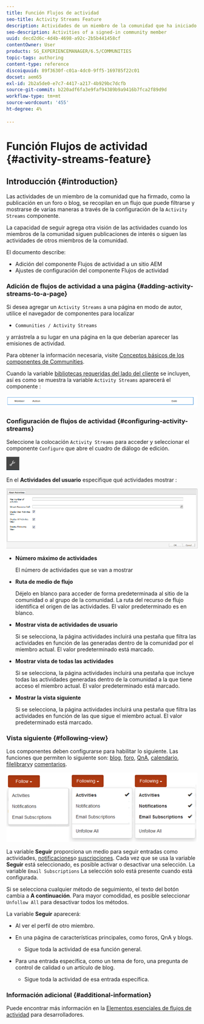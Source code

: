 ```yaml
---
title: Función Flujos de actividad
seo-title: Activity Streams Feature
description: Actividades de un miembro de la comunidad que ha iniciado sesión
seo-description: Activities of a signed-in community member
uuid: decd2d6c-4d4b-4698-a92c-2b5b441458cf
contentOwner: User
products: SG_EXPERIENCEMANAGER/6.5/COMMUNITIES
topic-tags: authoring
content-type: reference
discoiquuid: 89f3630f-c01a-4dc0-9ff5-169785f22c01
docset: aem65
exl-id: 2b2a5de0-e7c7-4417-a217-4b929bc7dcfb
source-git-commit: b220adf6fa3e9faf94389b9a9416b7fca2f89d9d
workflow-type: tm+mt
source-wordcount: '455'
ht-degree: 4%

---
```


# Función Flujos de actividad {#activity-streams-feature}

## Introducción {#introduction}

Las actividades de un miembro de la comunidad que ha firmado, como la publicación en un foro o blog, se recopilan en un flujo que puede filtrarse y mostrarse de varias maneras a través de la configuración de la `Activity Streams` componente.

La capacidad de seguir agrega otra visión de las actividades cuando los miembros de la comunidad siguen publicaciones de interés o siguen las actividades de otros miembros de la comunidad.

El documento describe:

* Adición del componente Flujos de actividad a un sitio AEM
* Ajustes de configuración del componente Flujos de actividad

### Adición de flujos de actividad a una página {#adding-activity-streams-to-a-page}

Si desea agregar un `Activity Streams` a una página en modo de autor, utilice el navegador de componentes para localizar

* `Communities / Activity Streams`

y arrástrela a su lugar en una página en la que deberían aparecer las emisiones de actividad.

Para obtener la información necesaria, visite [Conceptos básicos de los componentes de Communities](/help/communities/basics.md).

Cuando la variable [bibliotecas requeridas del lado del cliente](/help/communities/essentials-activities.md#essentials-for-client-side) se incluyen, así es como se muestra la variable `Activity Streams` aparecerá el componente :

![flujos de actividad](assets/activity-component.png)

### Configuración de flujos de actividad {#configuring-activity-streams}

Seleccione la colocación `Activity Streams` para acceder y seleccionar el componente `Configure` que abre el cuadro de diálogo de edición.

![configure](assets/configure-new.png)

En el **Actividades del usuario** especifique qué actividades mostrar :

![user-activities](assets/user-activities.png)

* **Número máximo de actividades**

   El número de actividades que se van a mostrar

* **Ruta de medio de flujo**

   Déjelo en blanco para acceder de forma predeterminada al sitio de la comunidad o al grupo de la comunidad. La ruta del recurso de flujo identifica el origen de las actividades. El valor predeterminado es en blanco.

* **Mostrar vista de actividades de usuario**

   Si se selecciona, la página actividades incluirá una pestaña que filtra las actividades en función de las generadas dentro de la comunidad por el miembro actual. El valor predeterminado está marcado.

* **Mostrar vista de todas las actividades**

   Si se selecciona, la página actividades incluirá una pestaña que incluye todas las actividades generadas dentro de la comunidad a la que tiene acceso el miembro actual. El valor predeterminado está marcado.

* **Mostrar la vista siguiente**

   Si se selecciona, la página actividades incluirá una pestaña que filtra las actividades en función de las que sigue el miembro actual. El valor predeterminado está marcado.

### Vista siguiente {#following-view}

Los componentes deben configurarse para habilitar lo siguiente. Las funciones que permiten lo siguiente son: [blog](/help/communities/blog-feature.md), [foro](/help/communities/forum.md), [QnA](/help/communities/working-with-qna.md), [calendario](/help/communities/calendar.md), [filelibrary](/help/communities/file-library.md)y [comentarios](/help/communities/comments.md).

![vista posterior](assets/following-activities.png)

La variable **Seguir** proporciona un medio para seguir entradas como actividades, [notificaciones](/help/communities/notifications.md)o [suscripciones](/help/communities/subscriptions.md). Cada vez que se usa la variable **Seguir** está seleccionado, es posible activar o desactivar una selección. La variable `Email Subscriptions` La selección solo está presente cuando está configurada.

Si se selecciona cualquier método de seguimiento, el texto del botón cambia a **A continuación**. Para mayor comodidad, es posible seleccionar `Unfollow All` para desactivar todos los métodos.

La variable **Seguir** aparecerá:

* Al ver el perfil de otro miembro.
* En una página de características principales, como foros, QnA y blogs.

   * Sigue toda la actividad de esa función general.

* Para una entrada específica, como un tema de foro, una pregunta de control de calidad o un artículo de blog.

   * Sigue toda la actividad de esa entrada específica.

### Información adicional {#additional-information}

Puede encontrar más información en la [Elementos esenciales de flujos de actividad](/help/communities/essentials-activities.md) para desarrolladores.
